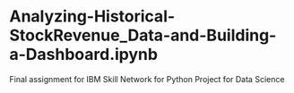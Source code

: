 # Analyzing-Historical-StockRevenue_Data-and-Building-a-Dashboard.ipynb
Final assignment for IBM Skill Network for Python Project for Data Science
